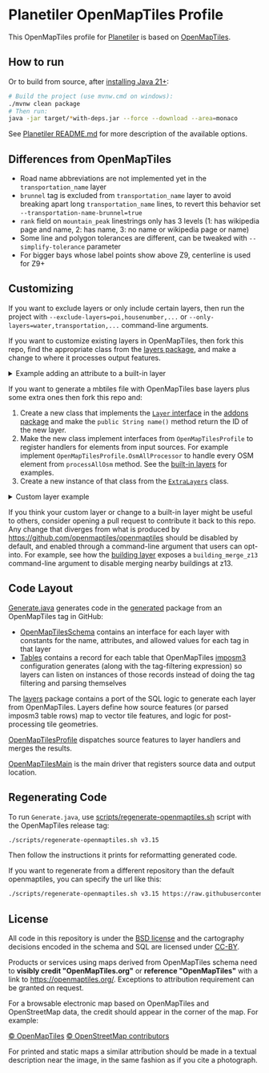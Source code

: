 # Planetiler OpenMapTiles Profile

This OpenMapTiles profile for [Planetiler](https://github.com/onthegomap/planetiler) is based
on [OpenMapTiles](https://github.com/openmaptiles/openmaptiles).

## How to run

Or to build from source, after [installing Java 21+](https://adoptium.net/installation.html):

```bash
# Build the project (use mvnw.cmd on windows):
./mvnw clean package
# Then run:
java -jar target/*with-deps.jar --force --download --area=monaco
```

See [Planetiler README.md](https://github.com/onthegomap/planetiler/blob/main/README.md) for more description of the
available options.

## Differences from OpenMapTiles

- Road name abbreviations are not implemented yet in the `transportation_name` layer
- `brunnel` tag is excluded from `transportation_name` layer to avoid breaking apart long `transportation_name`
  lines, to revert this behavior set `--transportation-name-brunnel=true`
- `rank` field on `mountain_peak` linestrings only has 3 levels (1: has wikipedia page and name, 2: has name, 3: no name
  or wikipedia page or name)
- Some line and polygon tolerances are different, can be tweaked with `--simplify-tolerance` parameter
- For bigger bays whose label points show above Z9, centerline is used for Z9+

## Customizing

If you want to exclude layers or only include certain layers, then run the project
with  `--exclude-layers=poi,housenumber,...` or `--only-layers=water,transportation,...` command-line arguments.

If you want to customize existing layers in OpenMapTiles, then fork this repo, find the appropriate class from
the [layers package](src/main/java/org/openmaptiles/layers), and make a change to where it processes output features.

<details>
<summary>
Example adding an attribute to a built-in layer
</summary>

For example to copy over the name attribute from OpenStreetMap elements to the building layer,
modify [Building.java](src/main/java/org/openmaptiles/layers/Building.java):

```diff
@@ -166,6 +166,7 @@ public class Building implements
         .setAttrWithMinzoom(Fields.RENDER_MIN_HEIGHT, renderMinHeight, 14)
         .setAttrWithMinzoom(Fields.COLOUR, color, 14)
         .setAttrWithMinzoom(Fields.HIDE_3D, hide3d, 14)
+        .setAttrWithMinzoom("name", element.source().getTag("name"), 14)
         .setSortKey(renderHeight);
       if (mergeZ13Buildings) {
         feature
```

</details>

If you want to generate a mbtiles file with OpenMapTiles base layers plus some extra ones then fork this repo and:

1. Create a new class that implements the [`Layer` interface](src/main/java/org/openmaptiles/Layer.java) in
   the [addons package](src/main/java/org/openmaptiles/addons) and make the `public String name()` method return the ID
   of the new layer.
2. Make the new class implement interfaces from `OpenMapTilesProfile` to register handlers for elements from input
   sources. For example implement `OpenMapTilesProfile.OsmAllProcessor` to handle every OSM element from `processAllOsm`
   method. See the [built-in layers](src/main/java/org/openmaptiles/layers) for examples.
3. Create a new instance of that class from the [`ExtraLayers`](src/main/java/org/openmaptiles/addons/ExtraLayers.java)
   class.

<details>
<summary>
Custom layer example
</summary>

This layer would add a `power` layer to OpenMapTiles output with power lines:

```java
package org.openmaptiles.addons;

import com.onthegomap.planetiler.FeatureCollector;
import com.onthegomap.planetiler.reader.SourceFeature;
import org.openmaptiles.Layer;
import org.openmaptiles.OpenMapTilesProfile;

public class Power implements Layer, OpenMapTilesProfile.OsmAllProcessor {

  private static final String LAYER_NAME = "power";

  @Override
  public String name() {
    return LAYER_NAME;
  }

  @Override
  public void processAllOsm(SourceFeature feature, FeatureCollector features) {
    if (feature.canBeLine() && feature.hasTag("power", "line")) {
      features.line("power")
          .setBufferPixels(4)
          .setMinZoom(6)
          .setAttr("class", "line");
    }
  }
}
```

</details>

If you think your custom layer or change to a built-in layer might be useful to others, consider opening a pull request
to contribute it back to this repo. Any change that diverges from what is produced
by https://github.com/openmaptiles/openmaptiles should be disabled by default, and enabled through a command-line
argument that users can opt-into. For example, see how
the [building layer](src/main/java/org/openmaptiles/layers/Building.java) exposes a `building_merge_z13` command-line
argument to disable merging nearby buildings at z13.

## Code Layout

[Generate.java](src/main/java/org/openmaptiles/Generate.java) generates code in
the [generated](src/main/java/org/openmaptiles/generated) package from an OpenMapTiles tag in
GitHub:

- [OpenMapTilesSchema](src/main/java/org/openmaptiles/generated/OpenMapTilesSchema.java)
  contains an interface for each layer with constants for the name, attributes, and allowed values for each tag in that
  layer
- [Tables](src/main/java/org/openmaptiles/generated/Tables.java)
  contains a record for each table that OpenMapTiles [imposm3](https://github.com/omniscale/imposm3) configuration
  generates (along with the tag-filtering expression) so layers can listen on instances of those records instead of
  doing the tag filtering and parsing themselves

The [layers](src/main/java/org/openmaptiles/layers) package contains a port of the SQL logic to
generate each layer from OpenMapTiles. Layers define how source features (or parsed imposm3 table rows) map to vector
tile features, and logic for post-processing tile geometries.

[OpenMapTilesProfile](src/main/java/org/openmaptiles/OpenMapTilesProfile.java) dispatches source
features to layer handlers and merges the results.

[OpenMapTilesMain](src/main/java/org/openmaptiles/OpenMapTilesMain.java) is the main driver that
registers source data and output location.

## Regenerating Code

To run `Generate.java`,
use [scripts/regenerate-openmaptiles.sh](https://github.com/openmaptiles/planetiler-openmaptiles/blob/main/scripts/regenerate-openmaptiles.sh)
script with the
OpenMapTiles release tag:

```bash
./scripts/regenerate-openmaptiles.sh v3.15
```

Then follow the instructions it prints for reformatting generated code.

If you want to regenerate from a different repository than the default openmaptiles, you can specify the url like this:

```bash
./scripts/regenerate-openmaptiles.sh v3.15 https://raw.githubusercontent.com/openmaptiles/openmaptiles/
```

## License

All code in this repository is under the [BSD license](./LICENSE.md) and the cartography decisions encoded in the schema
and SQL are licensed under [CC-BY](./LICENSE.md).

Products or services using maps derived from OpenMapTiles schema need to **visibly credit "OpenMapTiles.org"** or
**reference "OpenMapTiles"** with a link to https://openmaptiles.org/. Exceptions to attribution requirement can be granted
on request.

For a browsable electronic map based on OpenMapTiles and OpenStreetMap data, the
credit should appear in the corner of the map. For example:

[© OpenMapTiles](https://openmaptiles.org/) [© OpenStreetMap contributors](https://www.openstreetmap.org/copyright)

For printed and static maps a similar attribution should be made in a textual
description near the image, in the same fashion as if you cite a photograph.
